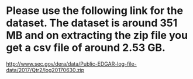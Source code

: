 # Please use the following link for the dataset. The dataset is around 351 MB and on extracting the zip file you get a csv file of around 2.53 GB.
http://www.sec.gov/dera/data/Public-EDGAR-log-file-data/2017/Qtr2/log20170630.zip
